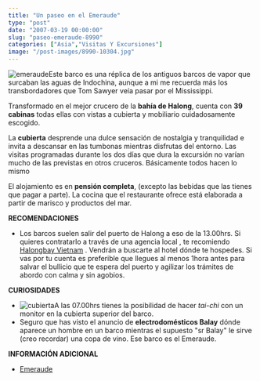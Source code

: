 ```yaml
---
title: "Un paseo en el Emeraude"
type: "post"
date: "2007-03-19 00:00:00"
slug: "paseo-emeraude-8990"
categories: ["Asia","Visitas Y Excursiones"]
image: "/post-images/8990-10304.jpg"
---
```


 





 ![emeraude](/post-images/8990-10304.jpg "emeraude")Este barco es una réplica de los antiguos barcos de vapor que surcaban las aguas de Indochina, aunque a mi me recuerda más los transbordadores que Tom Sawyer veía pasar por el Mississippi. 

Transformado en el mejor crucero de la **bahía de Halong**, cuenta con **39 cabinas** todas ellas con vistas a cubierta y mobiliario cuidadosamente escogido.

 La **cubierta** desprende una dulce sensación de nostalgia y tranquilidad e invita a descansar en las tumbonas mientras disfrutas del entorno. Las visitas programadas durante los dos días que dura la excursión no varían mucho de las previstas en otros cruceros. Básicamente todos hacen lo mismo 

 

El alojamiento es en **pensión completa**, (excepto las bebidas que las tienes que pagar a parte). La cocina que el restaurante ofrece está elaborada a partir de marisco y productos del mar.

 







**RECOMENDACIONES** 

- Los barcos suelen salir del puerto de Halong a eso de la 13.00hrs. Si quieres contratarlo a través de una agencia local , te recomiendo [Halongbay Vietnam](http://www.halongbay-vietnam.com/) . Vendrán a buscarte al hotel dónde te hospedes. Si vas por tu cuenta es preferible que llegues al menos 1hora antes para salvar el bullicio que te espera del puerto y agilizar los trámites de abordo con calma y sin agobios.

**CURIOSIDADES** 

- ![cubierta](/post-images/8990-10308.jpg "cubierta")A las 07.00hrs tienes la posibilidad de hacer *tai-chi* con un monitor en la cubierta superior del barco.
- Seguro que has visto el anuncio de **electrodomésticos Balay** dónde aparece un hombre en un barco mientras el supuesto "sr Balay" le sirve (creo recordar) una copa de vino. Ese barco es el Emeraude.

**INFORMACIÓN ADICIONAL** 

- [Emeraude](http://www.emeraude-cruises.com/ "http://www.emeraude-cruises.com/")